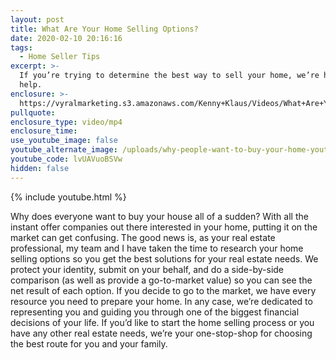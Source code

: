 ```yaml
---
layout: post
title: What Are Your Home Selling Options?
date: 2020-02-10 20:16:16
tags:
  - Home Seller Tips
excerpt: >-
  If you’re trying to determine the best way to sell your home, we’re here to
  help.
enclosure: >-
  https://vyralmarketing.s3.amazonaws.com/Kenny+Klaus/Videos/What+Are+Your+Home+Selling+Options_.mp4
pullquote:
enclosure_type: video/mp4
enclosure_time:
use_youtube_image: false
youtube_alternate_image: /uploads/why-people-want-to-buy-your-home-youtube.jpg
youtube_code: lvUAVuoBSVw
hidden: false
---
```


{% include youtube.html %}

Why does everyone want to buy your house all of a sudden? With all the instant offer companies out there interested in your home, putting it on the market can get confusing. The good news is, as your real estate professional, my team and I have taken the time to research your home selling options so you get the best solutions for your real estate needs. We protect your identity, submit on your behalf, and do a side-by-side comparison (as well as provide a go-to-market value) so you can see the net result of each option. If you decide to go to the market, we have every resource you need to prepare your home. In any case, we’re dedicated to representing you and guiding you through one of the biggest financial decisions of your life. If you’d like to start the home selling process or you have any other real estate needs, we’re your one-stop-shop for choosing the best route for you and your family.
